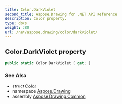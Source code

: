 ```yaml
---
title: Color.DarkViolet
second_title: Aspose.Drawing for .NET API Reference
description: Color property. 
type: docs
weight: 380
url: /net/aspose.drawing/color/darkviolet/
---
```

## Color.DarkViolet property

```csharp
public static Color DarkViolet { get; }
```

### See Also

* struct [Color](../)
* namespace [Aspose.Drawing](../../color/)
* assembly [Aspose.Drawing.Common](../../../)


